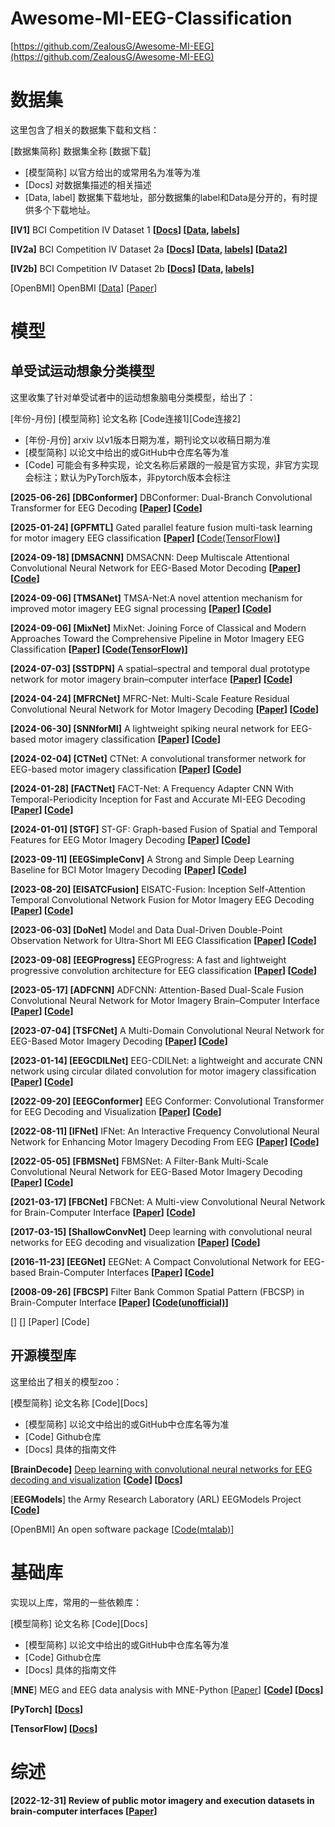 # Awesome-MI-EEG-Classification

[https://github.com/ZealousG/Awesome-MI-EEG](https://github.com/ZealousG/Awesome-MI-EEG)

# 数据集

这里包含了相关的数据集下载和文档：

[数据集简称] 数据集全称 [数据下载] 

- [模型简称] 以官方给出的或常用名为准等为准
- [Docs] 对数据集描述的相关描述
- [Data, label] 数据集下载地址，部分数据集的label和Data是分开的，有时提供多个下载地址。

**[IV1]** BCI Competition IV Dataset 1 **[[Docs](https://www.bbci.de/competition/iv/desc_1.html)] [[Data](https://www.bbci.de/competition/iv/download/index.html?agree=yes&submit=Submit), [labels](https://www.bbci.de/competition/iv/results/index.html#labels)]**

**[IV2a]**  BCI Competition IV Dataset 2a **[[Docs](https://www.bbci.de/competition/iv/desc_2a.pdf)] [[Data](https://www.bbci.de/competition/download/competition_iv/BCICIV_2a_gdf.zip), [labels](https://www.bbci.de/competition/iv/results/ds2a/true_labels.zip)] [[Data2](https://github.com/bregydoc/bcidatasetIV2a)]** 

**[IV2b]** BCI Competition IV Dataset 2b **[[Docs](https://www.bbci.de/competition/iv/desc_2b.pdf)] [[Data](https://www.bbci.de/competition/download/competition_iv/BCICIV_2b_gdf.zip), [labels](https://www.bbci.de/competition/iv/results/ds2b/true_labels.zip)]**

[OpenBMI] OpenBMI [[Data](https://gigadb.org/dataset/view/id/100542/File_page/5/Files_page/1)] [[Paper](https://academic.oup.com/gigascience/article/8/5/giz002/5304369)]

# 模型

## 单受试运动想象分类模型

这里收集了针对单受试者中的运动想象脑电分类模型，给出了：

[年份-月份] [模型简称] 论文名称 [Code连接1][Code连接2]

- [年份-月份] arxiv 以v1版本日期为准，期刊论文以收稿日期为准
- [模型简称] 以论文中给出的或GitHub中仓库名等为准
- [Code] 可能会有多种实现，论文名称后紧跟的一般是官方实现，非官方实现会标注；默认为PyTorch版本，非pytorch版本会标注

**[2025-06-26] [DBConformer]** DBConformer: Dual-Branch Convolutional Transformer for EEG Decoding **[[Paper](https://arxiv.org/abs/2506.21140)] [[Code](https://github.com/wzwvv/DBConformer)]**

**[2025-01-24] [GPFMTL]** Gated parallel feature fusion multi-task learning for motor imagery EEG classification **[[Paper](https://www.sciencedirect.com/science/article/abs/pii/S0957417425022961)] [**[Code(TensorFlow)](https://github.com/Henrywang621/GPFMTL-for-MI-EEG-classification)**]**

**[2024-09-18] [DMSACNN]** DMSACNN: Deep Multiscale Attentional Convolutional  Neural Network for EEG-Based Motor Decoding **[[Paper](https://ieeexplore.ieee.org/document/10906446)] [[Code](https://github.com/xingxin-99/DMSANet)]**

**[2024-09-06] [TMSANet]** TMSA-Net:A novel attention mechanism for improved motor imagery EEG signal processing **[[Paper](https://www.sciencedirect.com/science/article/pii/S1746809424012473)] [[Code](https://github.com/Whit3Zhao/TMSA-Net)]**

**[2024-09-06] [MixNet]** MixNet: Joining Force of Classical and Modern  Approaches Toward the Comprehensive Pipeline  in Motor Imagery EEG Classification **[[Paper](https://arxiv.org/abs/2409.04104)] [[Code(TensorFlow)](https://github.com/Max-Phairot-A/MixNet)]**

**[2024-07-03] [SSTDPN]** A spatial–spectral and temporal dual prototype network for motor imagery brain–computer interface **[[Paper](https://arxiv.org/abs/2407.03177)] [[Code](https://github.com/hancan16/SST-DPN)]**

**[2024-04-24] [MFRCNet]** MFRC-Net: Multi-Scale Feature Residual Convolutional Neural Network for Motor Imagery Decoding **[[Paper](https://ieeexplore.ieee.org/document/10689664)] [[Code](https://github.com/WeizhuoYang/MFRC-Net)]**

**[2024-06-30] [SNNforMI]** A lightweight spiking neural network for EEG-based motor imagery classification **[[Paper](https://www.sciencedirect.com/science/article/abs/pii/S0893608025006215)] [[Code](https://github.com/Zhr1110/SnnForMI)]**

**[2024-02-04] [CTNet]** CTNet: A convolutional transformer network for EEG-based motor imagery classification **[[Paper](https://www.nature.com/articles/s41598-024-71118-7)] [[Code](https://github.com/snailpt/CTNet)]**

**[2024-01-28] [FACTNet]** FACT-Net: A Frequency Adapter CNN With Temporal-Periodicity Inception for Fast and Accurate MI-EEG Decoding **[[Paper](https://ieeexplore.ieee.org/document/10755982)] [[Code](https://github.com/Ktn1ga/EEG_FACT)]**

**[2024-01-01] [STGF]** ST-GF: Graph-based Fusion of Spatial and  Temporal Features for EEG Motor Imagery  Decoding **[[Paper](https://ieeexplore.ieee.org/abstract/document/10822062)] [[Code](https://github.com/guadawcz/ST-GF)]**

**[2023-09-11] [EEGSimpleConv]** A Strong and Simple Deep Learning Baseline  for BCI Motor Imagery Decoding **[[Paper](https://arxiv.org/abs/2309.07159)] [[Code](https://github.com/elouayas/EEGSimpleConv)]**

**[2023-08-20] [EISATCFusion]** EISATC-Fusion: Inception Self-Attention  Temporal Convolutional Network Fusion  for Motor Imagery EEG Decoding **[[Paper](https://ieeexplore.ieee.org/document/10480732)] [[Code](https://github.com/LiangXiaohan506/EISATC-Fusion)]**

**[2023-06-03] [DoNet]** Model and Data Dual-Driven Double-Point  Observation Network for Ultra-Short MI  EEG Classification **[[Paper](https://ieeexplore.ieee.org/document/10495129)] [[Code](https://github.com/Niu7750/DoNet/tree/main)]**

**[2023-09-08] [EEGProgress]** EEGProgress: A fast and lightweight progressive convolution architecture for EEG classification **[[Paper](https://www.sciencedirect.com/science/article/abs/pii/S0010482523013665)] [[Code](https://github.com/OrangeP0P/EEGProgress)]**

**[2023-05-17] [ADFCNN]** ADFCNN: Attention-Based Dual-Scale Fusion  Convolutional Neural Network for Motor  Imagery Brain–Computer Interface **[[Paper](https://ieeexplore.ieee.org/document/10356088)] [[Code](https://github.com/UM-Tao/ADFCNN-MI)]**

**[2023-07-04] [TSFCNet]** A Multi-Domain Convolutional Neural Network  for EEG-Based Motor Imagery Decoding **[[Paper](https://ieeexplore.ieee.org/document/10275093)] [[Code](https://github.com/hongyizhi/TSFCNet)]**

**[2023-01-14] [EEGCDILNet]** EEG-CDILNet: a lightweight and accurate CNN network using circular dilated convolution for motor imagery classification **[[Paper](https://iopscience.iop.org/article/10.1088/1741-2552/acee1f)] [[Code](https://github.com/xionghuiYu/EEG_CDILNet)]**

**[2022-09-20] [EEGConformer]** EEG Conformer: Convolutional Transformer for EEG Decoding and Visualization **[[Paper](https://ieeexplore.ieee.org/document/9991178)] [[Code](https://github.com/eeyhsong/EEG-Conformer)]**

**[2022-08-11] [IFNet]** IFNet: An Interactive Frequency Convolutional  Neural Network for Enhancing Motor  Imagery Decoding From EEG **[[Paper](https://ieeexplore.ieee.org/document/10070810)] [[Code](https://github.com/Jiaheng-Wang/IFNet)]**

**[2022-05-05] [FBMSNet]** FBMSNet: A Filter-Bank Multi-Scale  Convolutional Neural Network for EEG-Based  Motor Imagery Decoding **[[Paper](https://ieeexplore.ieee.org/document/9837422)] [[Code](https://github.com/Want2Vanish/FBMSNet)]**

**[2021-03-17] [FBCNet]** FBCNet: A Multi-view Convolutional Neural Network for Brain-Computer Interface **[[Paper](https://arxiv.org/abs/2104.01233)] [[Code](https://github.com/ravikiran-mane/FBCNet)]**

**[2017-03-15] [ShallowConvNet]** Deep learning with convolutional neural networks for EEG decoding and visualization **[[Paper](https://arxiv.org/abs/1703.05051)] [[Code](https://github.com/braindecode/braindecode/blob/master/braindecode/models/shallow_fbcsp.py)]**

**[2016-11-23] [EEGNet]** EEGNet: A Compact Convolutional Network for EEG-based Brain-Computer Interfaces **[[Paper](https://arxiv.org/abs/1611.08024)] [[Code](https://github.com/aliasvishnu/EEGNet)]**

**[2008-09-26] [FBCSP]** Filter Bank Common Spatial Pattern (FBCSP) in Brain-Computer Interface **[[Paper](https://ieeexplore.ieee.org/document/4634130)] [[Code(unofficial)](https://github.com/orvindemsy/BCICIV2a-FBCSP)]**

[] [] [Paper]  [Code]

## 开源模型库

这里给出了相关的模型zoo：

[模型简称] 论文名称 [Code][Docs]

- [模型简称] 以论文中给出的或GitHub中仓库名等为准
- [Code] Github仓库
- [Docs] 具体的指南文件

**[BrainDecode]** [Deep learning with convolutional neural networks for EEG decoding and visualization](https://arxiv.org/abs/1703.05051) **[[Code](https://github.com/braindecode/braindecode/tree/master)] [[Docs](https://braindecode.org/dev/index.html)]**

[**EEGModels**] the Army Research Laboratory (ARL) EEGModels Project **[[Code](https://github.com/vlawhern/arl-eegmodels)]**

[OpenBMI] An open software package [[Code(mtalab)](https://github.com/PatternRecognition/OpenBMI)]

# 基础库

实现以上库，常用的一些依赖库：

[模型简称] 论文名称 [Code][Docs]

- [模型简称] 以论文中给出的或GitHub中仓库名等为准
- [Code] Github仓库
- [Docs] 具体的指南文件

[**MNE**] MEG and EEG data analysis with MNE-Python [[Paper](https://www.frontiersin.org/journals/neuroscience/articles/10.3389/fnins.2013.00267/full)] **[[Code](https://github.com/mne-tools)] [[Docs](https://mne.tools/stable/index.html#)]**

**[PyTorch]** **[[Docs](https://docs.pytorch.org/docs/stable/index.html)]**

**[TensorFlow] [[Docs](https://www.tensorflow.org/?hl=zh-cn)]**

# 综述

**[2022-12-31] Review of public motor imagery and execution datasets in brain-computer interfaces [[Paper](https://www.frontiersin.org/journals/human-neuroscience/articles/10.3389/fnhum.2023.1134869/full)]**
